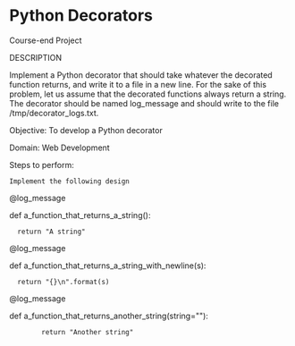 # Python Decorators

Course-end Project

DESCRIPTION

Implement a Python decorator that should take whatever the decorated function returns, and write it to a file in a new line. For the sake of this problem, let us assume that the decorated functions always return a string. The decorator should be named log_message and should write to the file /tmp/decorator_logs.txt.

Objective: To develop a Python decorator

Domain:  Web Development

Steps to perform:            

    Implement the following design

@log_message

def a_function_that_returns_a_string():

      return "A string"

@log_message

def a_function_that_returns_a_string_with_newline(s):

      return "{}\n".format(s)

@log_message

def a_function_that_returns_another_string(string=""):

            return "Another string"
